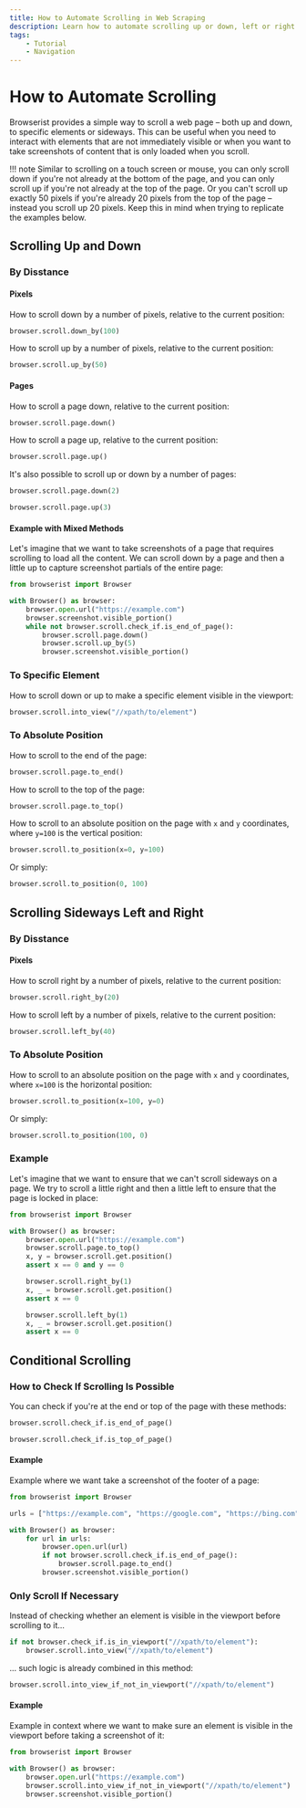 ```yaml
---
title: How to Automate Scrolling in Web Scraping
description: Learn how to automate scrolling up or down, left or right in browser automation and web scraping using Browserist. Includes code examples for beginners and advanced users.
tags:
    - Tutorial
    - Navigation
---
```


# How to Automate Scrolling
Browserist provides a simple way to scroll a web page – both up and down, to specific elements or sideways. This can be useful when you need to interact with elements that are not immediately visible or when you want to take screenshots of content that is only loaded when you scroll.

!!! note
    Similar to scrolling on a touch screen or mouse, you can only scroll down if you're not already at the bottom of the page, and you can only scroll up if you're not already at the top of the page. Or you can't scroll up exactly 50 pixels if you're already 20 pixels from the top of the page – instead you scroll up 20 pixels. Keep this in mind when trying to replicate the examples below.

## Scrolling Up and Down
### By Disstance
#### Pixels
How to scroll down by a number of pixels, relative to the current position:

```python title=""
browser.scroll.down_by(100)
```

How to scroll up by a number of pixels, relative to the current position:

```python title=""
browser.scroll.up_by(50)
```

#### Pages
How to scroll a page down, relative to the current position:

```python title=""
browser.scroll.page.down()
```

How to scroll a page up, relative to the current position:

```python title=""
browser.scroll.page.up()
```

It's also possible to scroll up or down by a number of pages:

```python title=""
browser.scroll.page.down(2)
```

```python title=""
browser.scroll.page.up(3)
```

#### Example with Mixed Methods
Let's imagine that we want to take screenshots of a page that requires scrolling to load all the content. We can scroll down by a page and then a little up to capture screenshot partials of the entire page:

```python linenums="1" hl_lines="5-9"
from browserist import Browser

with Browser() as browser:
    browser.open.url("https://example.com")
    browser.screenshot.visible_portion()
    while not browser.scroll.check_if.is_end_of_page():
        browser.scroll.page.down()
        browser.scroll.up_by(5)
        browser.screenshot.visible_portion()
```

### To Specific Element
How to scroll down or up to make a specific element visible in the viewport:

```python title=""
browser.scroll.into_view("//xpath/to/element")
```

### To Absolute Position
How to scroll to the end of the page:

```python title=""
browser.scroll.page.to_end()
```

How to scroll to the top of the page:

```python title=""
browser.scroll.page.to_top()
```

How to scroll to an absolute position on the page with `x` and `y` coordinates, where `y=100` is the vertical position:

```python title=""
browser.scroll.to_position(x=0, y=100)
```

Or simply:

```python title=""
browser.scroll.to_position(0, 100)
```

## Scrolling Sideways Left and Right
### By Disstance
#### Pixels
How to scroll right by a number of pixels, relative to the current position:

```python title=""
browser.scroll.right_by(20)
```

How to scroll left by a number of pixels, relative to the current position:

```python title=""
browser.scroll.left_by(40)
```

### To Absolute Position
How to scroll to an absolute position on the page with `x` and `y` coordinates, where `x=100` is the horizontal position:

```python title=""
browser.scroll.to_position(x=100, y=0)
```

Or simply:

```python title=""
browser.scroll.to_position(100, 0)
```

### Example
Let's imagine that we want to ensure that we can't scroll sideways on a page. We try to scroll a little right and then a little left to ensure that the page is locked in place:

```python linenums="1" hl_lines="6-7 9-11 13-15"
from browserist import Browser

with Browser() as browser:
    browser.open.url("https://example.com")
    browser.scroll.page.to_top()
    x, y = browser.scroll.get.position()
    assert x == 0 and y == 0

    browser.scroll.right_by(1)
    x, _ = browser.scroll.get.position()
    assert x == 0

    browser.scroll.left_by(1)
    x, _ = browser.scroll.get.position()
    assert x == 0
```

## Conditional Scrolling
### How to Check If Scrolling Is Possible
You can check if you're at the end or top of the page with these methods:

```python title=""
browser.scroll.check_if.is_end_of_page()
```

```python title=""
browser.scroll.check_if.is_top_of_page()
```

#### Example
Example where we want take a screenshot of the footer of a page:

```python linenums="1" hl_lines="8-10"
from browserist import Browser

urls = ["https://example.com", "https://google.com", "https://bing.com"]

with Browser() as browser:
    for url in urls:
        browser.open.url(url)
        if not browser.scroll.check_if.is_end_of_page():
            browser.scroll.page.to_end()
        browser.screenshot.visible_portion()
```

### Only Scroll If Necessary
Instead of checking whether an element is visible in the viewport before scrolling to it...

```python title="" linenums="1"
if not browser.check_if.is_in_viewport("//xpath/to/element"):
    browser.scroll.into_view("//xpath/to/element")
```

... such logic is already combined in this method:

```python title=""
browser.scroll.into_view_if_not_in_viewport("//xpath/to/element")
```

#### Example
Example in context where we want to make sure an element is visible in the viewport before taking a screenshot of it:

```python linenums="1" hl_lines="5-6"
from browserist import Browser

with Browser() as browser:
    browser.open.url("https://example.com")
    browser.scroll.into_view_if_not_in_viewport("//xpath/to/element")
    browser.screenshot.visible_portion()
```
